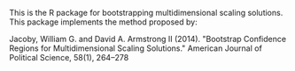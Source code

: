 This is the R package for bootstrapping multidimensional scaling solutions.  This package implements the method proposed by: 

Jacoby, William G. and David A. Armstrong II  (2014). "Bootstrap Confidence Regions for Multidimensional Scaling Solutions." American Journal of Political Science, 58(1), 264–278